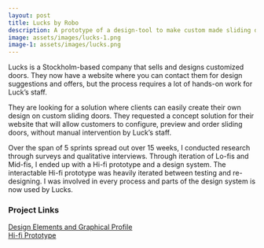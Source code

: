 ```yaml
---
layout: post
title: Lucks by Robo
description: A prototype of a design-tool to make custom made sliding doors
image: assets/images/lucks-1.png
image-1: assets/images/lucks.png
---
```


Lucks is a Stockholm-based company that sells and designs customized doors. They now have a website where you can contact them for design suggestions and offers, but the process requires a lot of hands-on work for Luck’s staff.

They are looking for a solution where clients can easily create their own design on custom sliding doors. They requested a concept solution for their website that will allow customers to configure, preview and order sliding doors, without manual intervention by Luck’s staff.

Over the span of 5 sprints spread out over 15 weeks, I conducted research through surveys and qualitative interviews. Through iteration of Lo-fis and Mid-fis, I ended up with a Hi-fi prototype and a design system. The interactable Hi-fi prototype was heavily iterated between testing and re-designing. I was involved in every process and parts of the design system is now used by Lucks.


<h3>Project Links</h3>
<a href="https://marvelapp.com/2i6bj88/screen/42217456">Design Elements and Graphical Profile</a>
<br>
<a href="https://marvelapp.com/2ie61gi/screen/42512292">Hi-fi Prototype</a>

<span class="image main"><img src="{{ site.baseurl }}/{{ page.image-1 }}" alt="" /></span>

